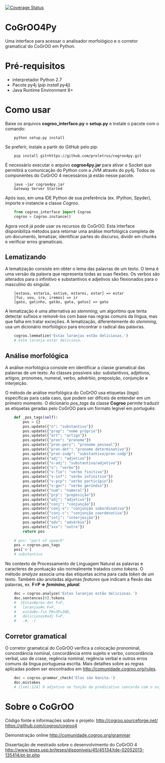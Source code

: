 [![Coverage Status](https://coveralls.io/repos/github/proletrus/cogroo4py/badge.svg?branch=master)](https://coveralls.io/github/proletrus/cogroo4py?branch=master)

# CoGrOO4Py
Uma interface para acessar o analisador morfológico e o corretor gramatical do CoGrOO em Python.

# Pré-requisitos
 - interpretador Python 2.7
 - Pacote py4j (*pip install py4j*)
 - Java Runtime Environment 8+

# Como usar
Baixe os arquivos **cogroo_interface.py** e **setup.py** e instale o pacote com o comando:

```
    python setup.py install
```

Se preferir, instale a partir do GitHub pelo pip:

```
    pip install git+https://github.com/proletrus/cogroo4py.git
```

É necessário executar o arquivo **cogroo4py.jar** para ativar o Socket que permitirá a comunicação do Python com a JVM através do py4j. Todos os componentes do CoGrOO 4 necessários já estão nesse pacote.

```
    java -jar cogroo4py.jar
    Gateway Server Started
```

Após isso, em uma IDE Python de sua preferência (ex. IPython, Spyder), importe e instancie a classe *Cogroo*.

```python
    from cogroo_interface import Cogroo
    cogroo = Cogroo.instance()
```

Agora você já pode usar os recursos do CoGrOO. Esta interface disponibiliza métodos para retornar uma análise morfológica completa de um documento, lematizar, identificar partes do discurso, dividir em chunks e verificar erros gramaticais. 

## Lematizando
A lematização consiste em obter o lema das palavras de um texto. O lema é uma versão da palavra que representa todas as suas flexões. Os verbos são alterados para o infinitivo e substantivos e adjetivos são flexionados para o masculino do singular.

		[estava, estaria, estive, estarei, estar] => estar
		[fui, vou, ire, iremos] => ir
		[gato, gatinho, gatão, gata, gatos] => gato

A lematização é uma alternativa ao *stemming*, um algoritmo que tenta detectar sufixos e removê-los com base nas regras comuns da língua, mas que falha em tratar exceções. A lematização, diferentemente do *stemming*, usa um dicionário morfológico para encontrar o radical das palavras.

```python
    cogroo.lemmatize('Estas laranjas estão deliciosas.')
    # este laranja estar delicioso.
```

## Análise morfológica
A análise morfológica consiste em identificar a classe gramatical das palavras de um texto. As classes possíveis são: substantivos, adjetivos, artigos, pronomes, numeral, verbo, advérbio, preposição, conjunção e interjeição.

O método de análise morfológica do CoGrOO usa etiquetas (*tags*) específicas para cada caso, que podem ser difíceis de entender em um primeiro momento. O dicionário *pos_tags* da classe **Cogroo** permite traduzir as etiquetas geradas pelo CoGrOO para um formato legível em português:

```python
    def _pos_tags(self):
        pos = {}
        pos.update({"n": "substantivo"})
        pos.update({"prop": "nome próprio"})
        pos.update({"art": "artigo"})
        pos.update({"pron": "pronome"})
        pos.update({"pron-pers": "pronome pessoal"})
        pos.update({"pron-det": "pronome determinativo"})
        pos.update({"pron-indp": "substantivo/pron-indp"})
        pos.update({"adj": "adjetivo"})
        pos.update({"n-adj": "substantivo/adjetivo"})
        pos.update({"v": "verbo"})
        pos.update({"v-fin": "verbo finitivo"})
        pos.update({"v-inf": "verbo infinitivo"})
        pos.update({"v-pcp": "verbo particípio"})
        pos.update({"v-ger": "verbo gerúndio"})
        pos.update({"num": "numeral"})
        pos.update({"prp": "preposição"})
        pos.update({"adj": "adjetivo"})
        pos.update({"conj": "conjunção"})
        pos.update({"conj-s": "conjunção subordinativa"})
        pos.update({"conj-c": "conjunção coordenativa"})
        pos.update({"intj": "interjeição"})
        pos.update({"adv": "advérbio"})
        pos.update({"xxx": "outro"})
        return pos
	
	# pos: "part of speech"
	pos = cogroo.pos_tags
	pos['n']
	# substantivo
```

No contexto de Processamento de Linguagem Natural as palavras e caracteres de pontuação são normalmente tratados como *tokens*. O método *analyze* associa uma das etiquetas acima para cada *token* de um texto. Também são anotadas algumas *features* que indicam a flexão das palavras, ex. **F=P => *feminino, plural***.

```python
    doc = cogroo.analyze('Estas laranjas estão deliciosas.')
    doc.sentences[0].tokens
    #  [Estas#pron-det F=P,
    #   laranjas#n F=P,
    #   estão#v-fin PR=3P=IND,
    #   deliciosas#adj F=P,
    #   .#. -]
 ```
 
## Corretor gramatical
O corretor gramatical do CoGrOO verifica a colocação pronominal, concordância nominal, concordância entre sujeito e verbo, concordância verbal, uso de crase, regência nominal, regência verbal e outros erros comuns da língua portuguesa escrita. Mais detalhes sobre as regras aplicadas podem ser encontrados em http://comunidade.cogroo.org/rules.

```python
    doc = cogroo.grammar_check('Elas são bonita.')
	doc.mistakes
	# [[xml:124] O adjetivo na função de predicativo concorda com o sujeito.]
```

# Sobre o CoGrOO 
Código fonte e informações sobre o projeto:
http://cogroo.sourceforge.net/
https://github.com/cogroo/cogroo4

Demonstração online
http://comunidade.cogroo.org/grammar

Dissertação de mestrado sobre o desenvolvimento do CoGrOO 4
http://www.teses.usp.br/teses/disponiveis/45/45134/tde-02052013-135414/pt-br.php